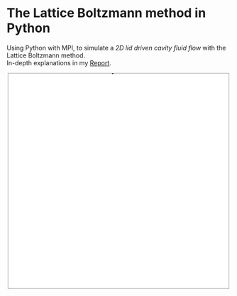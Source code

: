 # The Lattice Boltzmann method in Python
Using Python with MPI, to simulate a *2D lid driven cavity fluid flow* with the Lattice Boltzmann method.\
In-depth explanations in my <a href="https://antoineschmidt.github.io/Portfolio/projects/lattice_boltzmann/code/Report.pdf">Report</a>.

<p align="center">
    <img src="../anim.gif">
</p>